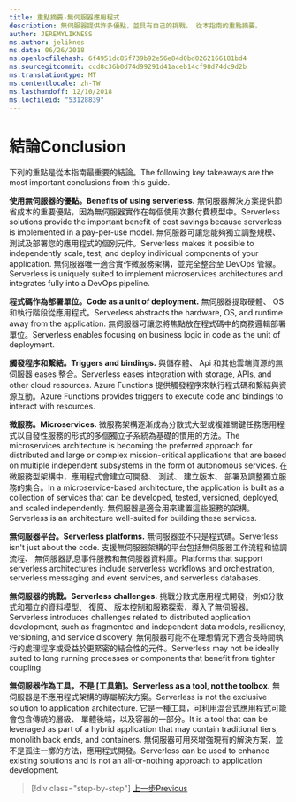 ```yaml
---
title: 重點摘要-無伺服器應用程式
description: 無伺服器提供許多優點，並具有自己的挑戰。 從本指南的重點摘要。
author: JEREMYLIKNESS
ms.author: jeliknes
ms.date: 06/26/2018
ms.openlocfilehash: 6f4951dc85f739b92e56e84d0bd0262166181bd4
ms.sourcegitcommit: ccd8c36b0d74d99291d41aceb14cf98d74dc9d2b
ms.translationtype: MT
ms.contentlocale: zh-TW
ms.lasthandoff: 12/10/2018
ms.locfileid: "53128839"
---
```

# <a name="conclusion"></a><span data-ttu-id="d95d3-104">結論</span><span class="sxs-lookup"><span data-stu-id="d95d3-104">Conclusion</span></span>

<span data-ttu-id="d95d3-105">下列的重點是從本指南最重要的結論。</span><span class="sxs-lookup"><span data-stu-id="d95d3-105">The following key takeaways are the most important conclusions from this guide.</span></span>

<span data-ttu-id="d95d3-106">**使用無伺服器的優點。**</span><span class="sxs-lookup"><span data-stu-id="d95d3-106">**Benefits of using serverless.**</span></span> <span data-ttu-id="d95d3-107">無伺服器解決方案提供節省成本的重要優點，因為無伺服器實作在每個使用次數付費模型中。</span><span class="sxs-lookup"><span data-stu-id="d95d3-107">Serverless solutions provide the important benefit of cost savings because serverless is implemented in a pay-per-use model.</span></span> <span data-ttu-id="d95d3-108">無伺服器可讓您能夠獨立調整規模、 測試及部署您的應用程式的個別元件。</span><span class="sxs-lookup"><span data-stu-id="d95d3-108">Serverless makes it possible to independently scale, test, and deploy individual components of your application.</span></span> <span data-ttu-id="d95d3-109">無伺服器唯一適合實作微服務架構，並完全整合至 DevOps 管線。</span><span class="sxs-lookup"><span data-stu-id="d95d3-109">Serverless is uniquely suited to implement microservices architectures and integrates fully into a DevOps pipeline.</span></span>

<span data-ttu-id="d95d3-110">**程式碼作為部署單位。**</span><span class="sxs-lookup"><span data-stu-id="d95d3-110">**Code as a unit of deployment.**</span></span> <span data-ttu-id="d95d3-111">無伺服器提取硬體、 OS 和執行階段從應用程式。</span><span class="sxs-lookup"><span data-stu-id="d95d3-111">Serverless abstracts the hardware, OS, and runtime away from the application.</span></span> <span data-ttu-id="d95d3-112">無伺服器可讓您將焦點放在程式碼中的商務邏輯部署單位。</span><span class="sxs-lookup"><span data-stu-id="d95d3-112">Serverless enables focusing on business logic in code as the unit of deployment.</span></span>

<span data-ttu-id="d95d3-113">**觸發程序和繫結。**</span><span class="sxs-lookup"><span data-stu-id="d95d3-113">**Triggers and bindings.**</span></span> <span data-ttu-id="d95d3-114">與儲存體、 Api 和其他雲端資源的無伺服器 eases 整合。</span><span class="sxs-lookup"><span data-stu-id="d95d3-114">Serverless eases integration with storage, APIs, and other cloud resources.</span></span> <span data-ttu-id="d95d3-115">Azure Functions 提供觸發程序來執行程式碼和繫結與資源互動。</span><span class="sxs-lookup"><span data-stu-id="d95d3-115">Azure Functions provides triggers to execute code and bindings to interact with resources.</span></span>

<span data-ttu-id="d95d3-116">**微服務。**</span><span class="sxs-lookup"><span data-stu-id="d95d3-116">**Microservices.**</span></span> <span data-ttu-id="d95d3-117">微服務架構逐漸成為分散式大型或複雜關鍵任務應用程式以自發性服務的形式的多個獨立子系統為基礎的慣用的方法。</span><span class="sxs-lookup"><span data-stu-id="d95d3-117">The microservices architecture is becoming the preferred approach for distributed and large or complex mission-critical applications that are based on multiple independent subsystems in the form of autonomous services.</span></span> <span data-ttu-id="d95d3-118">在微服務型架構中，應用程式會建立可開發、 測試、 建立版本、 部署及調整獨立服務的集合。</span><span class="sxs-lookup"><span data-stu-id="d95d3-118">In a microservice-based architecture, the application is built as a collection of services that can be developed, tested, versioned, deployed, and scaled independently.</span></span> <span data-ttu-id="d95d3-119">無伺服器是適合用來建置這些服務的架構。</span><span class="sxs-lookup"><span data-stu-id="d95d3-119">Serverless is an architecture well-suited for building these services.</span></span>

<span data-ttu-id="d95d3-120">**無伺服器平台。**</span><span class="sxs-lookup"><span data-stu-id="d95d3-120">**Serverless platforms.**</span></span> <span data-ttu-id="d95d3-121">無伺服器並不只是程式碼。</span><span class="sxs-lookup"><span data-stu-id="d95d3-121">Serverless isn't just about the code.</span></span> <span data-ttu-id="d95d3-122">支援無伺服器架構的平台包括無伺服器工作流程和協調流程、 無伺服器訊息事件服務和無伺服器資料庫。</span><span class="sxs-lookup"><span data-stu-id="d95d3-122">Platforms that support serverless architectures include serverless workflows and orchestration, serverless messaging and event services, and serverless databases.</span></span>

<span data-ttu-id="d95d3-123">**無伺服器的挑戰。**</span><span class="sxs-lookup"><span data-stu-id="d95d3-123">**Serverless challenges.**</span></span> <span data-ttu-id="d95d3-124">挑戰分散式應用程式開發，例如分散式和獨立的資料模型、 復原、 版本控制和服務探索，導入了無伺服器。</span><span class="sxs-lookup"><span data-stu-id="d95d3-124">Serverless introduces challenges related to distributed application development, such as fragmented and independent data models, resiliency, versioning, and service discovery.</span></span> <span data-ttu-id="d95d3-125">無伺服器可能不在理想情況下適合長時間執行的處理程序或受益於更緊密的結合性的元件。</span><span class="sxs-lookup"><span data-stu-id="d95d3-125">Serverless may not be ideally suited to long running processes or components that benefit from tighter coupling.</span></span>

<span data-ttu-id="d95d3-126">**無伺服器作為工具，不是 [工具箱]。**</span><span class="sxs-lookup"><span data-stu-id="d95d3-126">**Serverless as a tool, not the toolbox.**</span></span> <span data-ttu-id="d95d3-127">無伺服器是不應用程式架構的專屬解決方案。</span><span class="sxs-lookup"><span data-stu-id="d95d3-127">Serverless is not the exclusive solution to application architecture.</span></span> <span data-ttu-id="d95d3-128">它是一種工具，可利用混合式應用程式可能會包含傳統的層級、 單體後端，以及容器的一部分。</span><span class="sxs-lookup"><span data-stu-id="d95d3-128">It is a tool that can be leveraged as part of a hybrid application that may contain traditional tiers, monolith back ends, and containers.</span></span> <span data-ttu-id="d95d3-129">無伺服器可用來增強現有的解決方案，並不是孤注一擲的方法，應用程式開發。</span><span class="sxs-lookup"><span data-stu-id="d95d3-129">Serverless can be used to enhance existing solutions and is not an all-or-nothing approach to application development.</span></span>

>[!div class="step-by-step"]
>[<span data-ttu-id="d95d3-130">上一步</span><span class="sxs-lookup"><span data-stu-id="d95d3-130">Previous</span></span>](serverless-business-scenarios.md)